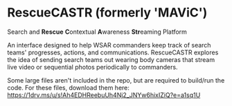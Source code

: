 # RescueCASTR (formerly 'MAViC')
Search and **Rescue** **C**ontextual **A**wareness **Str**eaming Platform

An interface designed to help WSAR commanders keep track of search teams' progresses, actions, and communications. RescueCASTR explores the idea of sending search teams out wearing body cameras that stream live video or sequential photos periodically to commanders.

Some large files aren't included in the repo, but are required to build/run the code. For these files, download them here: https://1drv.ms/u/s!Ah4EDHReebuUh4Nj2_JNYw6hixIZiQ?e=a1sq1U
